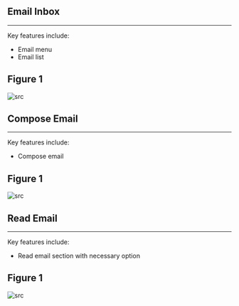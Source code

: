 ## Email Inbox

---
Key features  include:

- Email menu
- Email list

## Figure 1
 
 ![src](/assets/dashkit/email-inbox.jpeg)

 ## Compose Email 

---
Key features  include:

- Compose email


## Figure 1
 
 ![src](/assets/dashkit/email-compose.jpeg)

  ## Read Email 

---
Key features  include:

- Read email section with necessary option


## Figure 1
 
 ![src](/assets/dashkit/email-read.jpeg)
